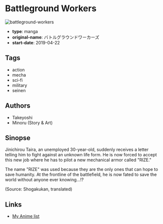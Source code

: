 # Battleground Workers

![battleground-workers](https://cdn.myanimelist.net/images/manga/1/232395.jpg)

-   **type**: manga
-   **original-name**: バトルグラウンドワーカーズ
-   **start-date**: 2019-04-22

## Tags

-   action
-   mecha
-   sci-fi
-   military
-   seinen

## Authors

-   Takeyoshi
-   Minoru (Story & Art)

## Sinopse

Jinichirou Taira, an unemployed 30-year-old, suddenly receives a letter telling him to fight against an unknown life form. He is now forced to accept this new job where he has to pilot a new mechanical armor called "RIZE."

The name "RIZE" was used because they are the only ones that can hope to save humanity. At the frontline of the battlefield, he is now fated to save the world without anyone ever knowing...!?

(Source: Shogakukan, translated)

## Links

-   [My Anime list](https://myanimelist.net/manga/123197/Battleground_Workers)
